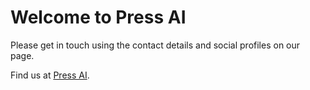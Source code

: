 # Welcome to Press AI


Please get in touch using the contact details and social profiles on our page. 


Find us at [Press AI](https://press.ai/).

